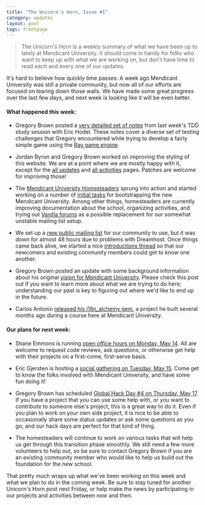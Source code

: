 ```yaml
---
title: "The Unicorn's Horn, Issue #1"
category: updates
layout: post
tags: frontpage
---
```


> The Unicorn's Horn is a weekly summary of what we have been up to lately at Mendicant University. It should come in handy for folks who want to keep up with what we are working on, but don't have time to read each and every one of our updates.

It's hard to believe how quickly time passes: A week ago Mendicant University was still a private community, but now all of our efforts are focused on tearing down those walls. We have made some great progress over the last few days, and next week is looking like it will be even better.

#### What happened this week:

* Gregory Brown posted a [very detailed set of notes](https://github.com/mendicant/mendicantuniversity.org/wiki/TDD-study-session-%282012-May-03%29) from last week's TDD study session with Eric Hodel. These notes cover a diverse set of testing challenges that Gregory encountered while trying to develop a fairly simple game using the [Ray game engine](http://mon-ouie.github.com/projects/ray.html).

* Jordan Byron and Gregory Brown worked on improving the styling of this website. We are at a point where we are mostly happy with it, except for the [all updates](/updates.html) and [all activities](/activities.html) pages. Patches are welcome for improving those!

* The [Mendicant University Homesteaders](https://github.com/mendicant/mendicantuniversity.org/wiki/Mendicant-Homesteaders) sprung into action and started working on a number of [initial tasks](http://forum.mendicantuniversity.org/discussion/5/initial-tasks-for-homesteaders#Body) for bootstrapping the new Mendicant University. Among other things, homesteaders are currently improving documentation about the school, organizing activities, and trying out [Vanilla forums](http://vanillaforums.org)  as a possible replacement for our somewhat unstable mailing list setup. 

* We set up a [new public mailing list](http://lists.mendicantuniversity.org/listinfo.cgi/community-mendicantuniversity.org) for our community to use, but it was down for almost 48 hours due to problems with Dreamhost. Once things came back alive, we started a nice [introductions thread](http://lists.mendicantuniversity.org/pipermail/community-mendicantuniversity.org/Week-of-Mon-20120507/thread.html) so that our newcomers and existing community members could get to know one another.

* Gregory Brown posted an update with some background information about his original [vision for Mendicant University](http://localhost:4000/updates/2012/05/06/the-road-to-defining-our-culture.html). Please check this post out if you want to learn more about what we are trying to do here; understanding our past is key to figuring out where we'd like to end up in the future.

* Carlos Antonio [released his i18n_alchemy gem](http://blog.plataformatec.com.br/2012/05/i18n-alchemy-localization-and-parsing/), a project he built several months ago during a course here at Mendicant University.

#### Our plans for next week:

* Shane Emmons is running [open office hours on Monday, May 14](/activities/2012/05/14/office-hours-with-shane-emmons.html). All are welcome to request code reviews, ask questions, or otherwise get help with their projects on a first-come, first-serve basis.

* Eric Gjersten is hosting a [social gathering on Tuesday, May 15](/2012/05/15/social-gathering.html). Come get to know the folks involved with Mendicant University, and have some fun doing it!

* Gregory Brown has scheduled [Global Hack Day #4 on Thursday, May 17](/activities/2012/05/17/global-hack-day-4.html). If you have a project that you can use some help with, or you want to contribute to someone else's project, this is a great way to do it. Even if you plan to work on your own side project, it is nice to be able to occasionally share some status updates or ask some questions as you go, and our hack days are perfect for that kind of thing.

* The homesteaders will continue to work on various tasks that will help us get through this transition phase smoothly. We still need a few more volunteers to help out, so be sure to contact Gregory Brown if you are an existing community member who would like to help us build out the foundation for the new school.

That pretty much wraps up what we've been working on this week and what we plan to do in the coming week. Be sure to stay tuned for another Unicorn's Horn post next Friday, or help make the news by participating in our projects and activities between now and then.
